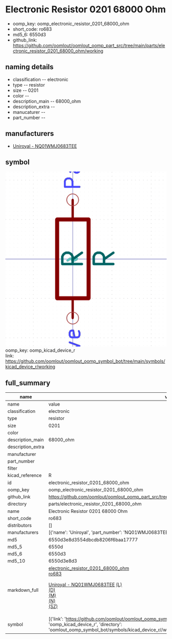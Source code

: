 # Electronic Resistor 0201 68000 Ohm

  
* oomp_key: oomp_electronic_resistor_0201_68000_ohm 
* short_code: ro683
* md5_6: 6550d3  
* github_link: https://github.com/oomlout/oomlout_oomp_part_src/tree/main/parts/electronic_resistor_0201_68000_ohm/working  
## naming details
* classification -- electronic
* type -- resistor
* size -- 0201
* color -- 
* description_main -- 68000_ohm
* description_extra -- 
* manucaturer -- 
* part_number -- 


## manufacturers
* [Uniroyal - NQ01WMJ0683TEE]()  

## symbol

![](symbol/0/working/working_600.png)  
oomp_key: oomp_kicad_device_r  
link: https://github.com/oomlout/oomlout_oomp_symbol_bot/tree/main/symbols/kicad_device_r/working  


## full_summary
| name | value | 
| --- | --- | 
| name | value | 
| classification | electronic | 
| type | resistor | 
| size | 0201 | 
| color |  | 
| description_main | 68000_ohm | 
| description_extra |  | 
| manufacturer |  | 
| part_number |  | 
| filter |  | 
| kicad_reference | R | 
| id | electronic_resistor_0201_68000_ohm | 
| oomp_key | oomp_electronic_resistor_0201_68000_ohm | 
| github_link | https://github.com/oomlout/oomlout_oomp_part_src/tree/main/parts/electronic_resistor_0201_68000_ohm/working | 
| directory | parts/electronic_resistor_0201_68000_ohm | 
| name | Electronic Resistor 0201 68000 Ohm | 
| short_code | ro683 | 
| distributors | [] | 
| manufacturers | [{'name': 'Uniroyal', 'part_number': 'NQ01WMJ0683TEE', 'link': '', 'id': 'manufacturer_uniroyal'}] | 
| md5 | 6550d3e8d3554dbcdb8206f6baa17777 | 
| md5_5 | 6550d | 
| md5_6 | 6550d3 | 
| md5_10 | 6550d3e8d3 | 
| markdown_full | [electronic_resistor_0201_68000_ohm](https://github.com/oomlout/oomlout_oomp_part_src/tree/main/parts/electronic_resistor_0201_68000_ohm/working)<br>[ro683](https://github.com/oomlout/oomlout_oomp_part_src/tree/main/parts/electronic_resistor_0201_68000_ohm/working)<br><br>[Uniroyal - NQ01WMJ0683TEE]() [(L)<br>](https://www.lcsc.com/search?q=NQ01WMJ0683TEE)[(D)<br>](https://www.digikey.com/en/products?,keywords=NQ01WMJ0683TEE)[(M)<br>](https://www.mouser.com/Search/Refine?Keyword=NQ01WMJ0683TEE)[(N)<br>](https://www.newark.com/search?st=NQ01WMJ0683TEE)[(SZ)<br>](https://so.szlcsc.com/global.html?k=NQ01WMJ0683TEE)<br> | 
| symbol | [{'link': 'https://github.com/oomlout/oomlout_oomp_symbol_bot/tree/main/symbols/kicad_device_r', 'oomp_key': 'oomp_kicad_device_r', 'directory': 'oomlout_oomp_symbol_bot/symbols/kicad_device_r//working/working.kicad_sym'}] | 
